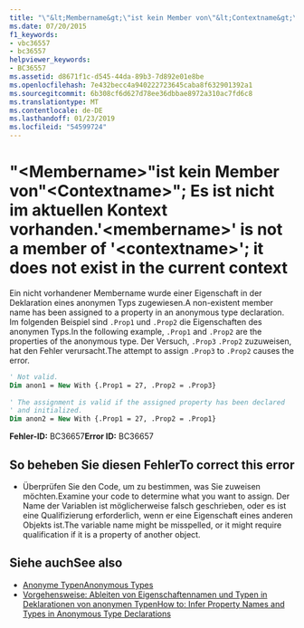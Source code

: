 ```yaml
---
title: "\"&lt;Membername&gt;\"ist kein Member von\"&lt;Contextname&gt;\"; Es ist nicht im aktuellen Kontext vorhanden."
ms.date: 07/20/2015
f1_keywords:
- vbc36557
- bc36557
helpviewer_keywords:
- BC36557
ms.assetid: d8671f1c-d545-44da-89b3-7d892e01e8be
ms.openlocfilehash: 7e432becc4a940222723645caba8f632901392a1
ms.sourcegitcommit: 6b308cf6d627d78ee36dbbae8972a310ac7fd6c8
ms.translationtype: MT
ms.contentlocale: de-DE
ms.lasthandoff: 01/23/2019
ms.locfileid: "54599724"
---
```

# <a name="ltmembernamegt-is-not-a-member-of-ltcontextnamegt-it-does-not-exist-in-the-current-context"></a><span data-ttu-id="d732d-102">"&lt;Membername&gt;"ist kein Member von"&lt;Contextname&gt;"; Es ist nicht im aktuellen Kontext vorhanden.</span><span class="sxs-lookup"><span data-stu-id="d732d-102">'&lt;membername&gt;' is not a member of '&lt;contextname&gt;'; it does not exist in the current context</span></span>
<span data-ttu-id="d732d-103">Ein nicht vorhandener Membername wurde einer Eigenschaft in der Deklaration eines anonymen Typs zugewiesen.</span><span class="sxs-lookup"><span data-stu-id="d732d-103">A non-existent member name has been assigned to a property in an anonymous type declaration.</span></span> <span data-ttu-id="d732d-104">Im folgenden Beispiel sind `.Prop1` und `.Prop2` die Eigenschaften des anonymen Typs.</span><span class="sxs-lookup"><span data-stu-id="d732d-104">In the following example, `.Prop1` and `.Prop2` are the properties of the anonymous type.</span></span> <span data-ttu-id="d732d-105">Der Versuch, `.Prop3` `.Prop2` zuzuweisen, hat den Fehler verursacht.</span><span class="sxs-lookup"><span data-stu-id="d732d-105">The attempt to assign `.Prop3` to `.Prop2` causes the error.</span></span>  
  
```vb  
' Not valid.  
Dim anon1 = New With {.Prop1 = 27, .Prop2 = .Prop3}  
  
' The assignment is valid if the assigned property has been declared   
' and initialized.  
Dim anon2 = New With {.Prop1 = 27, .Prop2 = .Prop1}  
```  
  
 <span data-ttu-id="d732d-106">**Fehler-ID:** BC36657</span><span class="sxs-lookup"><span data-stu-id="d732d-106">**Error ID:** BC36657</span></span>  
  
## <a name="to-correct-this-error"></a><span data-ttu-id="d732d-107">So beheben Sie diesen Fehler</span><span class="sxs-lookup"><span data-stu-id="d732d-107">To correct this error</span></span>  
  
-   <span data-ttu-id="d732d-108">Überprüfen Sie den Code, um zu bestimmen, was Sie zuweisen möchten.</span><span class="sxs-lookup"><span data-stu-id="d732d-108">Examine your code to determine what you want to assign.</span></span> <span data-ttu-id="d732d-109">Der Name der Variablen ist möglicherweise falsch geschrieben, oder es ist eine Qualifizierung erforderlich, wenn er eine Eigenschaft eines anderen Objekts ist.</span><span class="sxs-lookup"><span data-stu-id="d732d-109">The variable name might be misspelled, or it might require qualification if it is a property of another object.</span></span>  
  
## <a name="see-also"></a><span data-ttu-id="d732d-110">Siehe auch</span><span class="sxs-lookup"><span data-stu-id="d732d-110">See also</span></span>
- [<span data-ttu-id="d732d-111">Anonyme Typen</span><span class="sxs-lookup"><span data-stu-id="d732d-111">Anonymous Types</span></span>](../../visual-basic/programming-guide/language-features/objects-and-classes/anonymous-types.md)
- [<span data-ttu-id="d732d-112">Vorgehensweise: Ableiten von Eigenschaftennamen und Typen in Deklarationen von anonymen Typen</span><span class="sxs-lookup"><span data-stu-id="d732d-112">How to: Infer Property Names and Types in Anonymous Type Declarations</span></span>](../../visual-basic/programming-guide/language-features/objects-and-classes/how-to-infer-property-names-and-types-in-anonymous-type-declarations.md)
